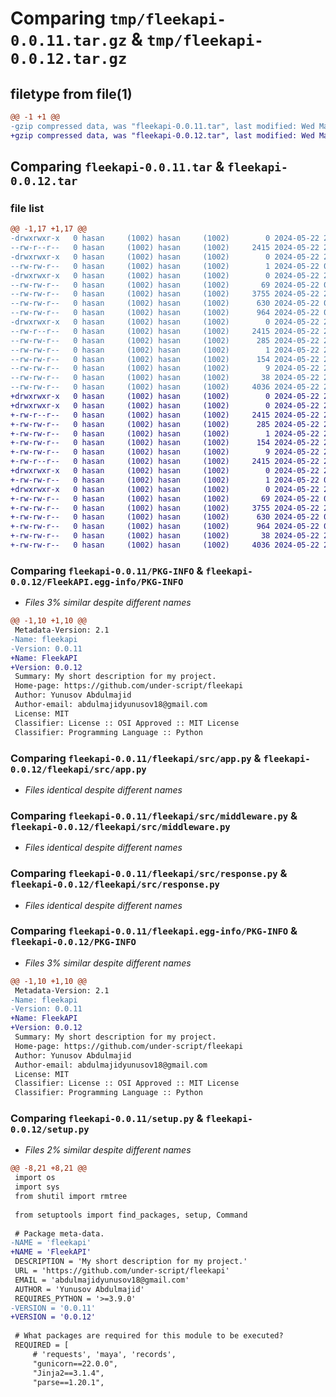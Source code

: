 # Comparing `tmp/fleekapi-0.0.11.tar.gz` & `tmp/fleekapi-0.0.12.tar.gz`

## filetype from file(1)

```diff
@@ -1 +1 @@
-gzip compressed data, was "fleekapi-0.0.11.tar", last modified: Wed May 22 21:27:27 2024, max compression
+gzip compressed data, was "fleekapi-0.0.12.tar", last modified: Wed May 22 21:31:16 2024, max compression
```

## Comparing `fleekapi-0.0.11.tar` & `fleekapi-0.0.12.tar`

### file list

```diff
@@ -1,17 +1,17 @@
-drwxrwxr-x   0 hasan     (1002) hasan     (1002)        0 2024-05-22 21:27:27.562768 fleekapi-0.0.11/
--rw-r--r--   0 hasan     (1002) hasan     (1002)     2415 2024-05-22 21:27:27.558768 fleekapi-0.0.11/PKG-INFO
-drwxrwxr-x   0 hasan     (1002) hasan     (1002)        0 2024-05-22 21:27:27.534768 fleekapi-0.0.11/fleekapi/
--rw-rw-r--   0 hasan     (1002) hasan     (1002)        1 2024-05-22 08:15:47.000000 fleekapi-0.0.11/fleekapi/__init__.py
-drwxrwxr-x   0 hasan     (1002) hasan     (1002)        0 2024-05-22 21:27:27.554768 fleekapi-0.0.11/fleekapi/src/
--rw-rw-r--   0 hasan     (1002) hasan     (1002)       69 2024-05-22 08:15:47.000000 fleekapi-0.0.11/fleekapi/src/__init__.py
--rw-rw-r--   0 hasan     (1002) hasan     (1002)     3755 2024-05-22 21:20:57.000000 fleekapi-0.0.11/fleekapi/src/app.py
--rw-rw-r--   0 hasan     (1002) hasan     (1002)      630 2024-05-22 08:15:47.000000 fleekapi-0.0.11/fleekapi/src/middleware.py
--rw-rw-r--   0 hasan     (1002) hasan     (1002)      964 2024-05-22 08:15:47.000000 fleekapi-0.0.11/fleekapi/src/response.py
-drwxrwxr-x   0 hasan     (1002) hasan     (1002)        0 2024-05-22 21:27:27.558768 fleekapi-0.0.11/fleekapi.egg-info/
--rw-r--r--   0 hasan     (1002) hasan     (1002)     2415 2024-05-22 21:27:27.000000 fleekapi-0.0.11/fleekapi.egg-info/PKG-INFO
--rw-rw-r--   0 hasan     (1002) hasan     (1002)      285 2024-05-22 21:27:27.000000 fleekapi-0.0.11/fleekapi.egg-info/SOURCES.txt
--rw-rw-r--   0 hasan     (1002) hasan     (1002)        1 2024-05-22 21:27:27.000000 fleekapi-0.0.11/fleekapi.egg-info/dependency_links.txt
--rw-rw-r--   0 hasan     (1002) hasan     (1002)      154 2024-05-22 21:27:27.000000 fleekapi-0.0.11/fleekapi.egg-info/requires.txt
--rw-rw-r--   0 hasan     (1002) hasan     (1002)        9 2024-05-22 21:27:27.000000 fleekapi-0.0.11/fleekapi.egg-info/top_level.txt
--rw-rw-r--   0 hasan     (1002) hasan     (1002)       38 2024-05-22 21:27:27.562768 fleekapi-0.0.11/setup.cfg
--rw-rw-r--   0 hasan     (1002) hasan     (1002)     4036 2024-05-22 21:27:17.000000 fleekapi-0.0.11/setup.py
+drwxrwxr-x   0 hasan     (1002) hasan     (1002)        0 2024-05-22 21:31:16.993317 fleekapi-0.0.12/
+drwxrwxr-x   0 hasan     (1002) hasan     (1002)        0 2024-05-22 21:31:16.989317 fleekapi-0.0.12/FleekAPI.egg-info/
+-rw-r--r--   0 hasan     (1002) hasan     (1002)     2415 2024-05-22 21:31:16.000000 fleekapi-0.0.12/FleekAPI.egg-info/PKG-INFO
+-rw-rw-r--   0 hasan     (1002) hasan     (1002)      285 2024-05-22 21:31:16.000000 fleekapi-0.0.12/FleekAPI.egg-info/SOURCES.txt
+-rw-rw-r--   0 hasan     (1002) hasan     (1002)        1 2024-05-22 21:31:16.000000 fleekapi-0.0.12/FleekAPI.egg-info/dependency_links.txt
+-rw-rw-r--   0 hasan     (1002) hasan     (1002)      154 2024-05-22 21:31:16.000000 fleekapi-0.0.12/FleekAPI.egg-info/requires.txt
+-rw-rw-r--   0 hasan     (1002) hasan     (1002)        9 2024-05-22 21:31:16.000000 fleekapi-0.0.12/FleekAPI.egg-info/top_level.txt
+-rw-r--r--   0 hasan     (1002) hasan     (1002)     2415 2024-05-22 21:31:16.993317 fleekapi-0.0.12/PKG-INFO
+drwxrwxr-x   0 hasan     (1002) hasan     (1002)        0 2024-05-22 21:31:16.985317 fleekapi-0.0.12/fleekapi/
+-rw-rw-r--   0 hasan     (1002) hasan     (1002)        1 2024-05-22 08:15:47.000000 fleekapi-0.0.12/fleekapi/__init__.py
+drwxrwxr-x   0 hasan     (1002) hasan     (1002)        0 2024-05-22 21:31:16.989317 fleekapi-0.0.12/fleekapi/src/
+-rw-rw-r--   0 hasan     (1002) hasan     (1002)       69 2024-05-22 08:15:47.000000 fleekapi-0.0.12/fleekapi/src/__init__.py
+-rw-rw-r--   0 hasan     (1002) hasan     (1002)     3755 2024-05-22 21:20:57.000000 fleekapi-0.0.12/fleekapi/src/app.py
+-rw-rw-r--   0 hasan     (1002) hasan     (1002)      630 2024-05-22 08:15:47.000000 fleekapi-0.0.12/fleekapi/src/middleware.py
+-rw-rw-r--   0 hasan     (1002) hasan     (1002)      964 2024-05-22 08:15:47.000000 fleekapi-0.0.12/fleekapi/src/response.py
+-rw-rw-r--   0 hasan     (1002) hasan     (1002)       38 2024-05-22 21:31:16.993317 fleekapi-0.0.12/setup.cfg
+-rw-rw-r--   0 hasan     (1002) hasan     (1002)     4036 2024-05-22 21:31:08.000000 fleekapi-0.0.12/setup.py
```

### Comparing `fleekapi-0.0.11/PKG-INFO` & `fleekapi-0.0.12/FleekAPI.egg-info/PKG-INFO`

 * *Files 3% similar despite different names*

```diff
@@ -1,10 +1,10 @@
 Metadata-Version: 2.1
-Name: fleekapi
-Version: 0.0.11
+Name: FleekAPI
+Version: 0.0.12
 Summary: My short description for my project.
 Home-page: https://github.com/under-script/fleekapi
 Author: Yunusov Abdulmajid
 Author-email: abdulmajidyunusov18@gmail.com
 License: MIT
 Classifier: License :: OSI Approved :: MIT License
 Classifier: Programming Language :: Python
```

### Comparing `fleekapi-0.0.11/fleekapi/src/app.py` & `fleekapi-0.0.12/fleekapi/src/app.py`

 * *Files identical despite different names*

### Comparing `fleekapi-0.0.11/fleekapi/src/middleware.py` & `fleekapi-0.0.12/fleekapi/src/middleware.py`

 * *Files identical despite different names*

### Comparing `fleekapi-0.0.11/fleekapi/src/response.py` & `fleekapi-0.0.12/fleekapi/src/response.py`

 * *Files identical despite different names*

### Comparing `fleekapi-0.0.11/fleekapi.egg-info/PKG-INFO` & `fleekapi-0.0.12/PKG-INFO`

 * *Files 3% similar despite different names*

```diff
@@ -1,10 +1,10 @@
 Metadata-Version: 2.1
-Name: fleekapi
-Version: 0.0.11
+Name: FleekAPI
+Version: 0.0.12
 Summary: My short description for my project.
 Home-page: https://github.com/under-script/fleekapi
 Author: Yunusov Abdulmajid
 Author-email: abdulmajidyunusov18@gmail.com
 License: MIT
 Classifier: License :: OSI Approved :: MIT License
 Classifier: Programming Language :: Python
```

### Comparing `fleekapi-0.0.11/setup.py` & `fleekapi-0.0.12/setup.py`

 * *Files 2% similar despite different names*

```diff
@@ -8,21 +8,21 @@
 import os
 import sys
 from shutil import rmtree
 
 from setuptools import find_packages, setup, Command
 
 # Package meta-data.
-NAME = 'fleekapi'
+NAME = 'FleekAPI'
 DESCRIPTION = 'My short description for my project.'
 URL = 'https://github.com/under-script/fleekapi'
 EMAIL = 'abdulmajidyunusov18@gmail.com'
 AUTHOR = 'Yunusov Abdulmajid'
 REQUIRES_PYTHON = '>=3.9.0'
-VERSION = '0.0.11'
+VERSION = '0.0.12'
 
 # What packages are required for this module to be executed?
 REQUIRED = [
     # 'requests', 'maya', 'records',
     "gunicorn==22.0.0",
     "Jinja2==3.1.4",
     "parse==1.20.1",
```

